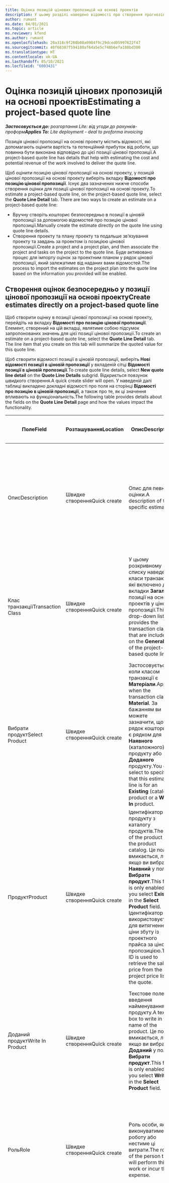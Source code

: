 ```yaml
---
title: Оцінка позицій цінових пропозицій на основі проектів
description: У цьому розділі наведено відомості про створення прогнозів у позиціях цінових пропозицій на основі проектів.
author: rumant
ms.date: 04/01/2021
ms.topic: article
ms.reviewer: kfend
ms.author: rumant
ms.openlocfilehash: 20a318c9f288b08a0984f9c29dced05997622f47
ms.sourcegitcommit: 40f68387f594180af64a5e5c748b6efa188bd300
ms.translationtype: HT
ms.contentlocale: uk-UA
ms.lasthandoff: 05/10/2021
ms.locfileid: "6003431"
---
```

# <a name="estimating-a-project-based-quote-line"></a><span data-ttu-id="e6c0c-103">Оцінка позицій цінових пропозицій на основі проектів</span><span class="sxs-lookup"><span data-stu-id="e6c0c-103">Estimating a project-based quote line</span></span>

<span data-ttu-id="e6c0c-104">_**Застосовується до:** розгортання Lite: від угоди до рахунків-проформ_</span><span class="sxs-lookup"><span data-stu-id="e6c0c-104">_**Applies To:** Lite deployment - deal to proforma invoicing_</span></span>

<span data-ttu-id="e6c0c-105">Позиція цінової пропозиції на основі проекту містить відомості, які допомагають оцінити вартість та потенційний прибуток від роботи, що повинна бути виконана відповідно до цієї позиції цінової пропозиції.</span><span class="sxs-lookup"><span data-stu-id="e6c0c-105">A project-based quote line has details that help with estimating the cost and potential revenue of the work involved to deliver the quote line.</span></span>

<span data-ttu-id="e6c0c-106">Щоб оцінити позицію цінової пропозиції на основі проекту, у позицій цінової пропозиції на основі проекту виберіть вкладку **Відомості про позицію цінової пропозиції**. Існує два зазначених нижче способи створення оцінки для позиції цінової пропозиції на основі проекту.</span><span class="sxs-lookup"><span data-stu-id="e6c0c-106">To estimate a project-based quote line, on the project-based quote line, select the **Quote Line Detail** tab. There are two ways to create an estimate on a project-based quote line:</span></span>

- <span data-ttu-id="e6c0c-107">Вручну створіть кошторис безпосередньо в позиції в ціновій пропозиції за допомогою відомостей про позицію цінової пропозиції.</span><span class="sxs-lookup"><span data-stu-id="e6c0c-107">Manually create the estimate directly on the quote line using quote line details.</span></span> 
- <span data-ttu-id="e6c0c-108">Створення проекту та плану проекту та подальше зв’язування проекту та завдань за проектом із позицією цінової пропозиції.</span><span class="sxs-lookup"><span data-stu-id="e6c0c-108">Create a project and a project plan, and then associate the project and tasks on the project to the quote line.</span></span> <span data-ttu-id="e6c0c-109">Буде активовано процес для імпорту оцінок за проектним планом у рядок цінової пропозиції, який залежатиме від наданих вами відомостей.</span><span class="sxs-lookup"><span data-stu-id="e6c0c-109">The process to import the estimates on the project plan into the quote line based on the information you provided will be enabled.</span></span>

## <a name="create-estimates-directly-on-a-project-based-quote-line"></a><span data-ttu-id="e6c0c-110">Створення оцінок безпосередньо у позиції цінової пропозиції на основі проекту</span><span class="sxs-lookup"><span data-stu-id="e6c0c-110">Create estimates directly on a project-based quote line</span></span>

<span data-ttu-id="e6c0c-111">Щоб створити оцінку в позиції цінової пропозиції на основі проекту, перейдіть на вкладку **Відомості про позицію цінової пропозиції**. Елемент, створений на цій вкладці, являтиме собою підсумок запропонованих значень для цієї позиції цінової пропозиції.</span><span class="sxs-lookup"><span data-stu-id="e6c0c-111">To create an estimate on a project-based quote line, select the **Quote Line Detail** tab. The line item that you create on this tab will summarize the quoted value for this quote line.</span></span> 

<span data-ttu-id="e6c0c-112">Щоб створити відомості позиції в ціновій пропозиції, виберіть **Нові відомості позиції в ціновій пропозиції** у вкладеній сітці **Відомості позиції в ціновій пропозиції**.</span><span class="sxs-lookup"><span data-stu-id="e6c0c-112">To create quote line details, select **New quote line detail** on the **Quote Line Details** subgrid.</span></span> <span data-ttu-id="e6c0c-113">Відкриється повзунок швидкого створення.</span><span class="sxs-lookup"><span data-stu-id="e6c0c-113">A quick create slider will open.</span></span> <span data-ttu-id="e6c0c-114">У наведеній далі таблиці викладено докладні відомості про поля на сторінці **Відомості про позицію в ціновій пропозиції**, а також про те, як ці значення впливають на функціональність.</span><span class="sxs-lookup"><span data-stu-id="e6c0c-114">The following table provides details about the fields on the **Quote Line Detail** page and how the values impact the functionality.</span></span>

| <span data-ttu-id="e6c0c-115">**Поле**</span><span class="sxs-lookup"><span data-stu-id="e6c0c-115">**Field**</span></span> | <span data-ttu-id="e6c0c-116">**Розташування**</span><span class="sxs-lookup"><span data-stu-id="e6c0c-116">**Location**</span></span> | <span data-ttu-id="e6c0c-117">**Опис**</span><span class="sxs-lookup"><span data-stu-id="e6c0c-117">**Description**</span></span> | <span data-ttu-id="e6c0c-118">**Вплив на наступні етапи**</span><span class="sxs-lookup"><span data-stu-id="e6c0c-118">**Downstream impact**</span></span> |
| --- | --- | --- | --- |
| <span data-ttu-id="e6c0c-119">Опис</span><span class="sxs-lookup"><span data-stu-id="e6c0c-119">Description</span></span> | <span data-ttu-id="e6c0c-120">Швидке створення</span><span class="sxs-lookup"><span data-stu-id="e6c0c-120">Quick create</span></span> | <span data-ttu-id="e6c0c-121">Опис для певної оцінки.</span><span class="sxs-lookup"><span data-stu-id="e6c0c-121">A description of the specific estimate.</span></span> | <span data-ttu-id="e6c0c-122">Для вартості використовується значення за промовчанням пов’язаних відомостей позиції в ціновій пропозиції щодо витрат, яке створюється автоматично.</span><span class="sxs-lookup"><span data-stu-id="e6c0c-122">This value defaults to the related quote line detail for cost that is automatically created.</span></span> |
| <span data-ttu-id="e6c0c-123">Клас транзакції</span><span class="sxs-lookup"><span data-stu-id="e6c0c-123">Transaction Class</span></span> | <span data-ttu-id="e6c0c-124">Швидке створення</span><span class="sxs-lookup"><span data-stu-id="e6c0c-124">Quick create</span></span> | <span data-ttu-id="e6c0c-125">У цьому розкривному списку наведено класи транзакцій, які включено до вкладки **Загальні** позиції на основі проектів у ціновій пропозиції.</span><span class="sxs-lookup"><span data-stu-id="e6c0c-125">This drop-down list provides the transaction classes that are included on the **General** tab of the project-based quote line.</span></span>  | <span data-ttu-id="e6c0c-126">Для вартості використовується значення за промовчанням пов’язаних відомостей позиції в ціновій пропозиції щодо витрат, яке створюється автоматично.</span><span class="sxs-lookup"><span data-stu-id="e6c0c-126">This value defaults to the related quote line detail for cost that is automatically created.</span></span> |
| <span data-ttu-id="e6c0c-127">Вибрати продукт</span><span class="sxs-lookup"><span data-stu-id="e6c0c-127">Select Product</span></span> | <span data-ttu-id="e6c0c-128">Швидке створення</span><span class="sxs-lookup"><span data-stu-id="e6c0c-128">Quick create</span></span> | <span data-ttu-id="e6c0c-129">Застосовується, коли класом транзакції є **Матеріали**.</span><span class="sxs-lookup"><span data-stu-id="e6c0c-129">Applies when the transaction class is **Material**.</span></span> <span data-ttu-id="e6c0c-130">За бажанням ви можете зазначити, що цей рядок кошторису є рядком для **Наявного** (каталожного) продукту або **Доданого** продукту.</span><span class="sxs-lookup"><span data-stu-id="e6c0c-130">You can select to specify that this estimate line is for an **Existing** (catalog) product or a **Write In** product.</span></span> | <span data-ttu-id="e6c0c-131">Для вартості використовується значення за промовчанням пов’язаних відомостей позиції в ціновій пропозиції щодо витрат, яке створюється автоматично.</span><span class="sxs-lookup"><span data-stu-id="e6c0c-131">This value defaults to the related quote line detail for cost that is automatically created.</span></span> |
| <span data-ttu-id="e6c0c-132">Продукт</span><span class="sxs-lookup"><span data-stu-id="e6c0c-132">Product</span></span> | <span data-ttu-id="e6c0c-133">Швидке створення</span><span class="sxs-lookup"><span data-stu-id="e6c0c-133">Quick create</span></span> | <span data-ttu-id="e6c0c-134">Ідентифікатор продукту з каталогу продуктів.</span><span class="sxs-lookup"><span data-stu-id="e6c0c-134">The ID of the product from the product catalog.</span></span> <span data-ttu-id="e6c0c-135">Це поле вмикається, лише якщо ви вибрали **Наявний** у полі **Вибрати продукт**.</span><span class="sxs-lookup"><span data-stu-id="e6c0c-135">This field is only enabled if you select **Existing** in the **Select Product** field.</span></span> <span data-ttu-id="e6c0c-136">Ідентифікатор використовується для витягнення ціни збуту із проектного прайса за ціновою пропозицією.</span><span class="sxs-lookup"><span data-stu-id="e6c0c-136">The ID is used to retrieve the sales price from the project price list on the quote.</span></span> | <span data-ttu-id="e6c0c-137">Для вартості використовується значення за промовчанням пов’язаних відомостей позиції в ціновій пропозиції щодо витрат, яке створюється автоматично.</span><span class="sxs-lookup"><span data-stu-id="e6c0c-137">This value defaults to the related quote line detail for cost that is automatically created.</span></span> |
| <span data-ttu-id="e6c0c-138">Доданий продукт</span><span class="sxs-lookup"><span data-stu-id="e6c0c-138">Write In Product</span></span> | <span data-ttu-id="e6c0c-139">Швидке створення</span><span class="sxs-lookup"><span data-stu-id="e6c0c-139">Quick create</span></span> | <span data-ttu-id="e6c0c-140">Текстове поле для введення найменування продукту.</span><span class="sxs-lookup"><span data-stu-id="e6c0c-140">A text box to write in the name of the product.</span></span> <span data-ttu-id="e6c0c-141">Це поле вмикається, лише якщо ви вибрали **Доданий** у полі **Вибрати продукт**.</span><span class="sxs-lookup"><span data-stu-id="e6c0c-141">This field is only enabled if you select **Write In** in the **Select Product** field.</span></span>| <span data-ttu-id="e6c0c-142">Для вартості використовується значення за промовчанням пов’язаних відомостей позиції в ціновій пропозиції щодо витрат, яке створюється автоматично.</span><span class="sxs-lookup"><span data-stu-id="e6c0c-142">This value defaults to the related quote line detail for cost that is automatically created.</span></span> |
| <span data-ttu-id="e6c0c-143">Роль</span><span class="sxs-lookup"><span data-stu-id="e6c0c-143">Role</span></span> | <span data-ttu-id="e6c0c-144">Швидке створення</span><span class="sxs-lookup"><span data-stu-id="e6c0c-144">Quick create</span></span> | <span data-ttu-id="e6c0c-145">Роль особи, яка виконуватиме цю роботу або нестиме ці витрати.</span><span class="sxs-lookup"><span data-stu-id="e6c0c-145">The role of the person that will perform this work or incur this expense.</span></span> | <span data-ttu-id="e6c0c-146">Для вартості використовується значення за промовчанням пов’язаних відомостей позиції в ціновій пропозиції щодо витрат, яке створюється автоматично.</span><span class="sxs-lookup"><span data-stu-id="e6c0c-146">This value defaults to the related quote line detail for cost that is automatically created.</span></span> |
| <span data-ttu-id="e6c0c-147">Категорія</span><span class="sxs-lookup"><span data-stu-id="e6c0c-147">Category</span></span> | <span data-ttu-id="e6c0c-148">Швидке створення</span><span class="sxs-lookup"><span data-stu-id="e6c0c-148">Quick create</span></span> | <span data-ttu-id="e6c0c-149">Категорія роботи або витрат.</span><span class="sxs-lookup"><span data-stu-id="e6c0c-149">The category of the work or expense.</span></span> | <span data-ttu-id="e6c0c-150">Для вартості використовується значення за промовчанням пов’язаних відомостей позиції в ціновій пропозиції щодо витрат, яке створюється автоматично.</span><span class="sxs-lookup"><span data-stu-id="e6c0c-150">This value defaults to the related quote line detail for cost that is automatically created.</span></span> |
| <span data-ttu-id="e6c0c-151">Дата початку</span><span class="sxs-lookup"><span data-stu-id="e6c0c-151">Start Date</span></span> | <span data-ttu-id="e6c0c-152">Швидке створення</span><span class="sxs-lookup"><span data-stu-id="e6c0c-152">Quick create</span></span> | <span data-ttu-id="e6c0c-153">Дата початку роботи.</span><span class="sxs-lookup"><span data-stu-id="e6c0c-153">The start date of the work.</span></span> | <span data-ttu-id="e6c0c-154">У цьому полі за промовчанням використовуються відомості про позицію цінової пропозиції щодо витрат, яка створюється автоматично.</span><span class="sxs-lookup"><span data-stu-id="e6c0c-154">This field defaults to the quote line detail for cost that is automatically created.</span></span> |
| <span data-ttu-id="e6c0c-155">Дата завершення</span><span class="sxs-lookup"><span data-stu-id="e6c0c-155">End Date</span></span> | <span data-ttu-id="e6c0c-156">Швидке створення</span><span class="sxs-lookup"><span data-stu-id="e6c0c-156">Quick create</span></span> | <span data-ttu-id="e6c0c-157">Дата закінчення роботи.</span><span class="sxs-lookup"><span data-stu-id="e6c0c-157">The end date of the work.</span></span> | <span data-ttu-id="e6c0c-158">У цьому полі за промовчанням використовуються відомості про позицію цінової пропозиції щодо витрат, яка створюється автоматично.</span><span class="sxs-lookup"><span data-stu-id="e6c0c-158">This field defaults to the quote line detail for cost that is automatically created.</span></span> |
| <span data-ttu-id="e6c0c-159">Одиниця ресурсів</span><span class="sxs-lookup"><span data-stu-id="e6c0c-159">Resourcing Unit</span></span> | <span data-ttu-id="e6c0c-160">Швидке створення</span><span class="sxs-lookup"><span data-stu-id="e6c0c-160">Quick create</span></span> | <span data-ttu-id="e6c0c-161">Організаційна одиниця, яка надає ресурс, несе ці витрати та надає ресурс для роботи над ним.</span><span class="sxs-lookup"><span data-stu-id="e6c0c-161">The resourcing unit that will incur this cost and provide the resource to work on it.</span></span> | <span data-ttu-id="e6c0c-162">Для цього значення використовується значення за промовчанням пов’язаних відомостей про позицію цінової пропозиції щодо витрат, яке створюється автоматично й використовується при витягненні вартості.</span><span class="sxs-lookup"><span data-stu-id="e6c0c-162">This value defaults to the related quote line detail for cost that is automatically created and used in the cost price retrieval.</span></span> |
| <span data-ttu-id="e6c0c-163">Розклад одиниць</span><span class="sxs-lookup"><span data-stu-id="e6c0c-163">Unit schedule</span></span> | <span data-ttu-id="e6c0c-164">Швидке створення</span><span class="sxs-lookup"><span data-stu-id="e6c0c-164">Quick create</span></span> | <span data-ttu-id="e6c0c-165">Група одиниць вимірювання роботи, продукту або витрат.</span><span class="sxs-lookup"><span data-stu-id="e6c0c-165">The unit group of the work, product, or expense.</span></span> <span data-ttu-id="e6c0c-166">Одиниці вимірювання належать до розкладу одиниць або групи одиниць вимірювання.</span><span class="sxs-lookup"><span data-stu-id="e6c0c-166">Units belong to a unit schedule or a group of units.</span></span> <span data-ttu-id="e6c0c-167">Наприклад, милі та кілометри (км) є одиницями вимірювання, що належать до групи одиниць, які описують відстань.</span><span class="sxs-lookup"><span data-stu-id="e6c0c-167">For example, miles and kilometers are units that belong to a group of units that describes distance.</span></span> | <span data-ttu-id="e6c0c-168">Для вартості використовується значення за промовчанням пов’язаних відомостей позиції в ціновій пропозиції щодо витрат, яке створюється автоматично.</span><span class="sxs-lookup"><span data-stu-id="e6c0c-168">This value defaults to the related quote line detail for cost that is automatically created.</span></span> |
| <span data-ttu-id="e6c0c-169">Одиниця вимірювання</span><span class="sxs-lookup"><span data-stu-id="e6c0c-169">Unit</span></span> | <span data-ttu-id="e6c0c-170">Швидке створення</span><span class="sxs-lookup"><span data-stu-id="e6c0c-170">Quick create</span></span> | <span data-ttu-id="e6c0c-171">Одиниця роботи, продукту або витрат.</span><span class="sxs-lookup"><span data-stu-id="e6c0c-171">The unit of the work, product, or expense.</span></span> | <span data-ttu-id="e6c0c-172">Для вартості використовується значення за промовчанням пов’язаних відомостей позиції в ціновій пропозиції щодо витрат, яке створюється автоматично.</span><span class="sxs-lookup"><span data-stu-id="e6c0c-172">This value defaults to the related quote line detail for cost that is automatically created.</span></span> |
| <span data-ttu-id="e6c0c-173">Кількість</span><span class="sxs-lookup"><span data-stu-id="e6c0c-173">Quantity</span></span> | <span data-ttu-id="e6c0c-174">Швидке створення</span><span class="sxs-lookup"><span data-stu-id="e6c0c-174">Quick create</span></span> | <span data-ttu-id="e6c0c-175">Одиниця кількості роботи, продукту або витрат.</span><span class="sxs-lookup"><span data-stu-id="e6c0c-175">The quantity of work, product, or expense.</span></span> | <span data-ttu-id="e6c0c-176">Для вартості використовується значення за промовчанням пов’язаних відомостей позиції в ціновій пропозиції щодо витрат, яке створюється автоматично.</span><span class="sxs-lookup"><span data-stu-id="e6c0c-176">This value defaults to the related quote line detail for cost that is automatically created.</span></span> |
| <span data-ttu-id="e6c0c-177">Ціна за одиницю</span><span class="sxs-lookup"><span data-stu-id="e6c0c-177">Unit price</span></span> | <span data-ttu-id="e6c0c-178">Швидке створення</span><span class="sxs-lookup"><span data-stu-id="e6c0c-178">Quick Create</span></span> |<span data-ttu-id="e6c0c-179">Ставка для виставлення рахунку роллю, яка виконує роботу, ціна за одиницю продукції або ціна збуту продукції, або категорії витрат.</span><span class="sxs-lookup"><span data-stu-id="e6c0c-179">The bill rate of the role that is performing the work, the unit price of the product, or the sales price of the product or expense category.</span></span> <span data-ttu-id="e6c0c-180">Значенням за промовчанням для цього поля є **Час** на основі поєднання значень виміру ціноутворення для рядка ціни ролі проектного прайсу, який є чинним станом на дату початку.</span><span class="sxs-lookup"><span data-stu-id="e6c0c-180">The  default for this field is **Time** based on the combination of the pricing dimension values on the role price line of the project price list that is effective for the start date.</span></span> <span data-ttu-id="e6c0c-181">Для **Витрат** значення за промовчанням береться з налаштування ціни для категорії транзакцій у прайсі проекту, який є чинним станом на дату початку.</span><span class="sxs-lookup"><span data-stu-id="e6c0c-181">For **Expenses**, the default is from the price setup for the transaction category in the project price list that is effective for the start date.</span></span> <span data-ttu-id="e6c0c-182">Якщо метод ціноутворення категорії транзакції не є «ціна за одиницю», значення за промовчанням немає, й це поле залишається порожнім.</span><span class="sxs-lookup"><span data-stu-id="e6c0c-182">If the pricing method for the transaction category isn't price-per-unit, there is no default, and this field is left blank.</span></span> <span data-ttu-id="e6c0c-183">Для продуктів значення за промовчанням поля ґрунтується на рядку **Позиції прайса** в прайсі проекту, який є чинним станом на дату початку.</span><span class="sxs-lookup"><span data-stu-id="e6c0c-183">For products, the default is based on the **Price list item**  line in the project price list that is effective for the start date.</span></span>| <span data-ttu-id="e6c0c-184">Ставка витрат ролі, яка виконує роботу, вартість одиниці в категорії витрат або вартість одиниці продукту.</span><span class="sxs-lookup"><span data-stu-id="e6c0c-184">The cost rate of the role that is performing the work, the cost per unit of the expense category, or the unit cost of the product.</span></span> <span data-ttu-id="e6c0c-185">Значенням за промовчанням для цього поля є **Час** на основі поєднання значень виміру ціноутворення для рядка ціни ролі проектного прайсу, який є чинним станом на дату початку.</span><span class="sxs-lookup"><span data-stu-id="e6c0c-185">The default for this field is **Time** based on the combination of the pricing dimension values on the role price line of the project price list that is effective for the start date.</span></span> <span data-ttu-id="e6c0c-186">Для **Витрат** значення за промовчанням береться з налаштування ціни для категорії транзакцій у прайсі проекту, який є чинним станом на дату початку.</span><span class="sxs-lookup"><span data-stu-id="e6c0c-186">For **Expenses**, the default is from the price setup for the transaction category in the project price list that is effective for the start date.</span></span> <span data-ttu-id="e6c0c-187">Якщо метод ціноутворення категорії транзакції не є «ціна за одиницю», значення за промовчанням немає, й це поле залишається порожнім.</span><span class="sxs-lookup"><span data-stu-id="e6c0c-187">If the pricing method for the transaction category isn't price-per-unit, there is no default, and this field is left blank.</span></span> <span data-ttu-id="e6c0c-188">Для продуктів значення за промовчанням поля ґрунтується на рядку **Позиції прайса** в прайсі проекту, який є чинним станом на дату початку.</span><span class="sxs-lookup"><span data-stu-id="e6c0c-188">For products, the default is based on the **Price list item**  line in the project price list that is effective for the start date.</span></span>|
| <span data-ttu-id="e6c0c-189">Прогнозований податок</span><span class="sxs-lookup"><span data-stu-id="e6c0c-189">Estimated Tax</span></span> | <span data-ttu-id="e6c0c-190">Швидке створення</span><span class="sxs-lookup"><span data-stu-id="e6c0c-190">Quick create</span></span> | <span data-ttu-id="e6c0c-191">Ви можете вручну ввести прогнозований податок для цієї роботи або витрати.</span><span class="sxs-lookup"><span data-stu-id="e6c0c-191">You can manually enter the estimated tax for this work or expense.</span></span> | <span data-ttu-id="e6c0c-192">Це поле не має впливу на низхідні процеси.</span><span class="sxs-lookup"><span data-stu-id="e6c0c-192">There is no downstream impact for this field.</span></span> |
| <span data-ttu-id="e6c0c-193">Сума</span><span class="sxs-lookup"><span data-stu-id="e6c0c-193">Amount</span></span> | <span data-ttu-id="e6c0c-194">Швидке створення</span><span class="sxs-lookup"><span data-stu-id="e6c0c-194">Quick create</span></span> | <span data-ttu-id="e6c0c-195">Ви можете вручну вводити відомості у це поле, якщо поля **Кількість** та **Ціна** лишаються пустими.</span><span class="sxs-lookup"><span data-stu-id="e6c0c-195">You can manually input information into this field if the **Quantity** and **Price** fields are left blank.</span></span> <span data-ttu-id="e6c0c-196">Якщо ці поля не порожні, поле стає доступним лише для читання, а його значення обчислюється як (Кількість \* Ціна за одиницю) + Податок.</span><span class="sxs-lookup"><span data-stu-id="e6c0c-196">If these fields are not blank, this field becomes read only and is calculated as (Quantity \* Unit price) + Tax.</span></span> | <span data-ttu-id="e6c0c-197">Це поле не має впливу на низхідні процеси.</span><span class="sxs-lookup"><span data-stu-id="e6c0c-197">There is no downstream impact for this field.</span></span> |


## <a name="update-prices-on-quote-line-details"></a><span data-ttu-id="e6c0c-198">Оновлення цін для відомостей про позицію цінової пропозиції</span><span class="sxs-lookup"><span data-stu-id="e6c0c-198">Update prices on quote line details</span></span>

<span data-ttu-id="e6c0c-199">Якщо ви змінили ціни в проектному прайсі, який додається до цінової пропозиції, або в прайсі витрат організаційної одиниці, ви можете вибрати пункт **Перерахувати** на сторінці **Цінова пропозиції**, щоб оновити ціни в окремій позиції цінової пропозиції з урахуванням цієї зміни.</span><span class="sxs-lookup"><span data-stu-id="e6c0c-199">If you have changed prices on the project price list that is attached to the quote, or on the cost price list of the contracting unit, you can select **Recalculate** on the **Quote** page to refresh the prices on the individual quote line details to reflect this change.</span></span> <span data-ttu-id="e6c0c-200">Коли ви вибираєте **Перерахувати** відображається попередження про те, що ціни в позиції цінової пропозиції для всіх позицій цінових пропозицій у цій ціновій пропозиції буде скинуто.</span><span class="sxs-lookup"><span data-stu-id="e6c0c-200">When you select **Recalculate**, a warning appears that informs you that prices on quote line details for all quote lines on this quote will be reset.</span></span> <span data-ttu-id="e6c0c-201">Виберіть **Так**, щоб оновити ціни як для збуту, так і для відомостей позицій цінової пропозиції.</span><span class="sxs-lookup"><span data-stu-id="e6c0c-201">Select **Yes** to refresh prices for both sales and cost quote line details.</span></span>

## <a name="access-quote-line-details-for-cost"></a><span data-ttu-id="e6c0c-202">Доступ до відомостей позицій цінової пропозиції для вартості</span><span class="sxs-lookup"><span data-stu-id="e6c0c-202">Access quote line details for cost</span></span>

<span data-ttu-id="e6c0c-203">На вкладці **Відомості рядка цінової пропозиції** виберіть рядок у сітці, щоб увімкнути справи на панелі інструментів вкладеної сітки.</span><span class="sxs-lookup"><span data-stu-id="e6c0c-203">On the **Quote Line Details** tab, select a row in the grid to enable some actions on the toolbar of the subgrid.</span></span> <span data-ttu-id="e6c0c-204">**Відкрити відомості про витрати** є першою справою на панелі інструментів вкладеної сітки, коли вибрані відомості рядка цінової пропозиції.</span><span class="sxs-lookup"><span data-stu-id="e6c0c-204">The first action on the subgrid tool bar when a quote line detail is selected is **Open Cost Detail**.</span></span> <span data-ttu-id="e6c0c-205">Виберіть **Відкрити відомості про вартість**, щоб переглянути відповідну відносну вартість та суму для цієї позиції цінової пропозиції.</span><span class="sxs-lookup"><span data-stu-id="e6c0c-205">Select **Open Cost Detail** to see the related cost rate and amount for this quote line.</span></span>

> [!NOTE]
> <span data-ttu-id="e6c0c-206">Якщо змінювати значення одиниці ресурсів, кількості, дат, ролей або категорій в відомостях позиції цінової пропозиції для вартості, відповідні значення у відомостях позиції цінової пропозиції для збуту також змінюватимуться.</span><span class="sxs-lookup"><span data-stu-id="e6c0c-206">Changing the resourcing unit, quantity, dates, role, or category values on the quote line detail for cost will change the corresponding values on the quote line details for sales.</span></span>
## <a name="currency-on-quote-line-details-for-cost-and-sales"></a><span data-ttu-id="e6c0c-207">Грошова одиниця у відомостях позиції цінової пропозиції для вартості та збуту</span><span class="sxs-lookup"><span data-stu-id="e6c0c-207">Currency on quote line details for cost and sales</span></span>

<span data-ttu-id="e6c0c-208">Грошова одиниця у відомостях позиції цінової пропозиції для збуту отримує значення за замовчуванням з прайса проекту, котрий діє на дату початку для цієї позиції цінової пропозиції.</span><span class="sxs-lookup"><span data-stu-id="e6c0c-208">Currency on the quote line detail for sales defaults from the project price list that is effective for the start date of the quote line detail.</span></span>

<span data-ttu-id="e6c0c-209">Грошова одиниця у відомостях позиції цінової пропозиції для вартості отримує значення за замовчуванням з прайса одиниці для договору цінової пропозиції, котрий діє на дату початку для вартості.</span><span class="sxs-lookup"><span data-stu-id="e6c0c-209">Currency on the quote line detail for cost defaults from the price list of the contracting unit of the quote that is effective for the start date of the quote line detail for cost.</span></span>

<span data-ttu-id="e6c0c-210">Розрахунки прибутковості конвертують суму відомостей позиції цінової пропозиції для вартості та збуту у базову грошову одиницю середовища для звітування про загальну прогнозовану маржу для цінової пропозиції.</span><span class="sxs-lookup"><span data-stu-id="e6c0c-210">Profitability calculations convert the amount on quote line details for cost and sales into the base currency of the environment to report the overall estimated margin on the quote.</span></span>

> <span data-ttu-id="e6c0c-211">[ПРИМІТКА!</span><span class="sxs-lookup"><span data-stu-id="e6c0c-211">[!NOTE</span></span>
> > <span data-ttu-id="e6c0c-212">Через відсутність даних про обмінні курси станом на дату набуття чинності можуть відбуватися помилки, пов’язані з округленням грошових сум, а також зміною норм дохідності.</span><span class="sxs-lookup"><span data-stu-id="e6c0c-212">Currency rounding errors and changed margins could occur because of the lack of date effective exchange rates.</span></span> <span data-ttu-id="e6c0c-213">Використовуйте ці розрахунки лише за проектними сервісними договорами, оскільки вони є приблизними значеннями й не є фактичними даними, які можна використовувати для нормативної або іншої звітності, для якої потрібна висока точність округлення та інформація про дати чинності обмінних курсів валют.</span><span class="sxs-lookup"><span data-stu-id="e6c0c-213">Use these calculations only on project contracts as these are approximations and are not for actual statutory or other reporting that requires higher precision of rounding and awareness of date effectivity for exchange rates.</span></span>


[!INCLUDE[footer-include](../../includes/footer-banner.md)]
